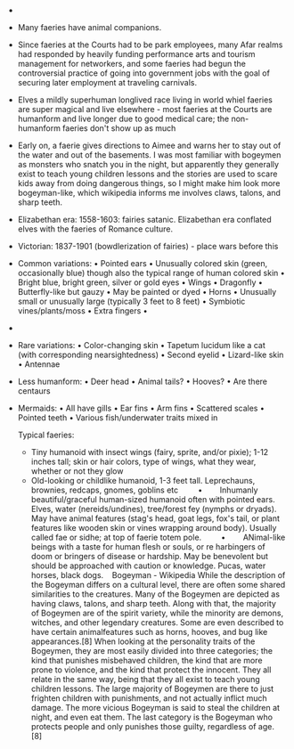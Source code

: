 - 
- Many faeries have animal companions.
- Since faeries at the Courts had to be park employees, many Afar realms had responded by heavily funding performance arts and tourism management for networkers, and some faeries had begun the controversial practice of going into government jobs with the goal of securing later employment at traveling carnivals. 
- Elves a mildly superhuman longlived race living in world whiel faeries are super magical and live elsewhere - most faeries at the Courts are humanform and live longer due to good medical care; the non-humanform faeries don't show up as much 
- Early on, a faerie gives directions to Aimee and warns her to stay out of the water and out of the basements. I was most familiar with bogeymen as monsters who snatch you in the night, but apparently they generally exist to teach young children lessons and the stories are used to scare kids away from doing dangerous things, so I might make him look more bogeyman-like, which wikipedia informs me involves claws, talons, and sharp teeth. 
- Elizabethan era: 1558-1603: fairies satanic. Elizabethan era conflated elves with the faeries of Romance culture.
- Victorian: 1837-1901 (bowdlerization of fairies) - place wars before this
- Common variations:
	•	Pointed ears
	•	Unusually colored skin (green, occasionally blue) though also the typical range of human colored skin
	•	Bright blue, bright green, silver or gold eyes
	•	Wings
	•	Dragonfly
	•	Butterfly-like but gauzy
	•	May be painted or dyed
	•	Horns
	•	Unusually small or unusually large (typically 3 feet to 8 feet)
	•	Symbiotic vines/plants/moss
	•	Extra fingers
	•	
- 
- Rare variations:
	•	Color-changing skin
	•	Tapetum lucidum like a cat (with corresponding nearsightedness)
	•	Second eyelid
	•	Lizard-like skin
	•	Antennae
	
- Less humanform:
	•	Deer head
	•	Animal tails?
	•	Hooves?
	•	Are there centaurs
	
- Mermaids:
	•	All have gills
	•	Ear fins
	•	Arm fins
	•	Scattered scales
	•	Pointed teeth
	•	Various fish/underwater traits mixed in

	
	Typical faeries:
	- Tiny humanoid with insect wings (fairy, sprite, and/or pixie); 1-12 inches tall; skin or hair colors, type of wings, what they wear, whether or not they glow
	- Old-looking or childlike humanoid, 1-3 feet tall. Leprechauns, brownies, redcaps, gnomes, goblins etc         •        Inhumanly beautiful/graceful human-sized humanoid often with pointed ears. Elves, water (nereids/undines), tree/forest fey (nymphs or dryads). May have animal features (stag's head, goat legs, fox's tail, or plant features like wooden skin or vines wrapping around body). Usually called fae or sidhe; at top of faerie totem pole.         •        ANimal-like beings with a taste for human flesh or souls, or re harbingers of doom or bringers of disease or hardship. May be benevolent but should be approached with caution or knowledge. Pucas, water horses, black dogs.    Bogeyman - Wikipedia While the description of the Bogeyman differs on a cultural level, there are often some shared similarities to the creatures. Many of the Bogeymen are depicted as having claws, talons, and sharp teeth. Along with that, the majority of Bogeymen are of the spirit variety, while the minority are demons, witches, and other legendary creatures. Some are even described to have certain animalfeatures such as horns, hooves, and bug like appearances.[8] When looking at the personality traits of the Bogeymen, they are most easily divided into three categories; the kind that punishes misbehaved children, the kind that are more prone to violence, and the kind that protect the innocent. They all relate in the same way, being that they all exist to teach young children lessons. The large majority of Bogeymen are there to just frighten children with punishments, and not actually inflict much damage. The more vicious Bogeyman is said to steal the children at night, and even eat them. The last category is the Bogeyman who protects people and only punishes those guilty, regardless of age.[8]  